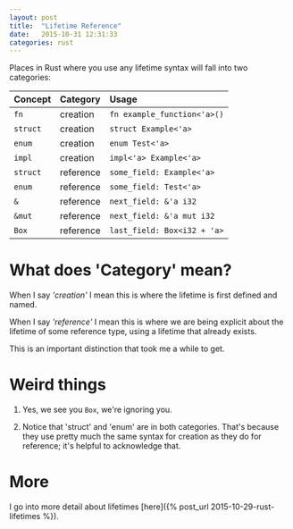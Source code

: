 ```yaml
---
layout: post
title:  "Lifetime Reference"
date:   2015-10-31 12:31:33
categories: rust
---
```


Places in Rust where you use any lifetime syntax will fall into two categories:

| Concept       | Category    | Usage  |
|:--------------| :-----      | :----- |
| `fn`          | creation    |  `fn example_function<'a>()`  |
| `struct`      | creation    |  `struct Example<'a>`   |
| `enum`        | creation    |  `enum Test<'a>`   |
| `impl`        | creation    |  `impl<'a> Example<'a>`       |
| `struct`      | reference   |  `some_field: Example<'a>`   |
| `enum`        | reference   |  `some_field: Test<'a>`   |
| `&`           | reference   |  `next_field: &'a i32`     |
| `&mut`        | reference   |  `next_field: &'a mut i32`     |
| `Box`         | reference   |  `last_field: Box<i32 + 'a>`   |


# What does 'Category' mean?

When I say _'creation'_ I mean this is where the lifetime is first defined and named.

When I say _'reference'_ I mean this is where we are being explicit about the lifetime of some reference type, using a lifetime that already exists.

This is an important distinction that took me a while to get.

# Weird things

1. Yes, we see you `Box`, we're ignoring you.

2. Notice that 'struct' and 'enum' are in both categories. That's because they use pretty much the same syntax for creation as they do for reference; it's helpful to acknowledge that.

# More

I go into more detail about lifetimes [here]({% post_url 2015-10-29-rust-lifetimes %}).
